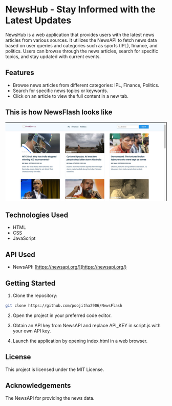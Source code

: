 # NewsHub - Stay Informed with the Latest Updates

NewsHub is a web application that provides users with the latest news articles from various sources. It utilizes the NewsAPI to fetch news data based on user queries and categories such as sports (IPL), finance, and politics. Users can browse through the news articles, search for specific topics, and stay updated with current events.

## Features

- Browse news articles from different categories: IPL, Finance, Politics.
- Search for specific news topics or keywords.
- Click on an article to view the full content in a new tab.

## This is how NewsFlash looks like
<img src="./Web app.jpg"/>

## Technologies Used

- HTML
- CSS
- JavaScript

## API Used

- NewsAPI: [https://newsapi.org/](https://newsapi.org/)

## Getting Started

1. Clone the repository:

```bash
git clone https://github.com/poojitha2906/NewsFlash
```

2. Open the project in your preferred code editor.

3. Obtain an API key from NewsAPI and replace API_KEY in script.js with your own API key.

4. Launch the application by opening index.html in a web browser.


## License
This project is licensed under the MIT License.

## Acknowledgements
The NewsAPI for providing the news data.
